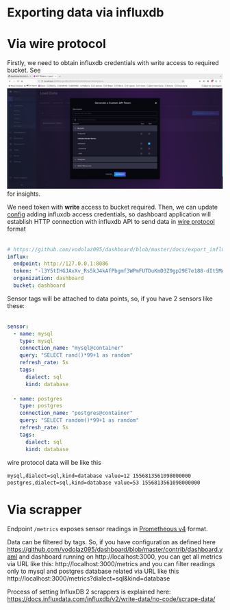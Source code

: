 Exporting data via influxdb
===========================================

Via wire protocol
===========================================
Firstly, we need to obtain influxdb credentials with write access to required bucket.
See ![screenshot](https://github.com/vodolaz095/dashboard/blob/master/docs/influx.png) for insights.

We need token with **write** access to bucket required.
Then, we can update [config](https://github.com/vodolaz095/dashboard/blob/master/contrib/dashboard.yaml) adding influxdb
access credentials, so dashboard application will establish HTTP connection with influxdb API to send 
data in [wire protocol](https://docs.influxdata.com/influxdb/v2/reference/syntax/line-protocol/) format

```yaml

# https://github.com/vodolaz095/dashboard/blob/master/docs/export_influx.md
influx:
  endpoint: http://127.0.0.1:8086
  token: "-l3Y5tIHGJAxXv_Rs5kJ4kAfPbgmf3WPmFUTDuKmD3Z9gp29E7e188-dIt5MAKhSTzv1J6v_pkPuVdIbXqdL1w=="
  organization: dashboard
  bucket: dashboard

```

Sensor tags will be attached to data points, so, if you have 2 sensors like these:

```yaml

sensor:
  - name: mysql
    type: mysql
    connection_name: "mysql@container"
    query: "SELECT rand()*99+1 as random"
    refresh_rate: 5s
    tags:
      dialect: sql
      kind: database

  - name: postgres
    type: postgres
    connection_name: "postgres@container"
    query: "SELECT random()*99+1 as random"
    refresh_rate: 5s
    tags:
      dialect: sql
      kind: database


```

wire protocol data will be like this
```
mysql,dialect=sql,kind=database value=12 1556813561098000000
postgres,dialect=sql,kind=database value=53 1556813561098000000
```



Via scrapper
============================================
Endpoint `/metrics` exposes sensor readings in
[Prometheous v4](https://prometheus.io/docs/instrumenting/exposition_formats/#text-format-example)
format.

Data can be filtered by tags. So, if you have configuration as defined here 
https://github.com/vodolaz095/dashboard/blob/master/contrib/dashboard.yaml
and dashboard running on http://localhost:3000, you can get all metrics via URL like this:
http://localhost:3000/metrics and you can filter readings only to mysql and 
postgres database related via URL like this http://localhost:3000/metrics?dialect=sql&kind=database


Process of setting InfluxDB 2 scrappers is explained here:
https://docs.influxdata.com/influxdb/v2/write-data/no-code/scrape-data/

